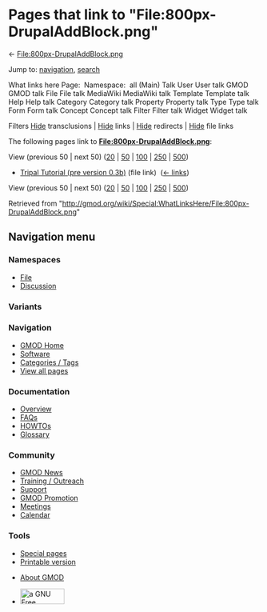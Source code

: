 <div id="mw-page-base" class="noprint">

</div>

<div id="mw-head-base" class="noprint">

</div>

<div id="content" class="mw-body" role="main">

<span id="top"></span>

<div id="mw-js-message" style="display:none;">

</div>



# <span dir="auto">Pages that link to "File:800px-DrupalAddBlock.png"</span>

<div id="bodyContent">

<div id="contentSub">

←
[File:800px-DrupalAddBlock.png](/wiki/File:800px-DrupalAddBlock.png "File:800px-DrupalAddBlock.png")

</div>

<div id="jump-to-nav" class="mw-jump">

Jump to: [navigation](#mw-navigation), [search](#p-search)

</div>

<div id="mw-content-text">

What links here Page:  Namespace:  all (Main) Talk User User talk GMOD
GMOD talk File File talk MediaWiki MediaWiki talk Template Template talk
Help Help talk Category Category talk Property Property talk Type Type
talk Form Form talk Concept Concept talk Filter Filter talk Widget
Widget talk

Filters
[Hide](/mediawiki/index.php?title=Special:WhatLinksHere/File:800px-DrupalAddBlock.png&hidetrans=1 "Special:WhatLinksHere/File:800px-DrupalAddBlock.png")
transclusions \|
[Hide](/mediawiki/index.php?title=Special:WhatLinksHere/File:800px-DrupalAddBlock.png&hidelinks=1 "Special:WhatLinksHere/File:800px-DrupalAddBlock.png")
links \|
[Hide](/mediawiki/index.php?title=Special:WhatLinksHere/File:800px-DrupalAddBlock.png&hideredirs=1 "Special:WhatLinksHere/File:800px-DrupalAddBlock.png")
redirects \|
[Hide](/mediawiki/index.php?title=Special:WhatLinksHere/File:800px-DrupalAddBlock.png&hideimages=1 "Special:WhatLinksHere/File:800px-DrupalAddBlock.png")
file links

The following pages link to
**[File:800px-DrupalAddBlock.png](/wiki/File:800px-DrupalAddBlock.png "File:800px-DrupalAddBlock.png")**:

View (previous 50 \| next 50)
([20](/mediawiki/index.php?title=Special:WhatLinksHere/File:800px-DrupalAddBlock.png&limit=20 "Special:WhatLinksHere/File:800px-DrupalAddBlock.png")
\|
[50](/mediawiki/index.php?title=Special:WhatLinksHere/File:800px-DrupalAddBlock.png&limit=50 "Special:WhatLinksHere/File:800px-DrupalAddBlock.png")
\|
[100](/mediawiki/index.php?title=Special:WhatLinksHere/File:800px-DrupalAddBlock.png&limit=100 "Special:WhatLinksHere/File:800px-DrupalAddBlock.png")
\|
[250](/mediawiki/index.php?title=Special:WhatLinksHere/File:800px-DrupalAddBlock.png&limit=250 "Special:WhatLinksHere/File:800px-DrupalAddBlock.png")
\|
[500](/mediawiki/index.php?title=Special:WhatLinksHere/File:800px-DrupalAddBlock.png&limit=500 "Special:WhatLinksHere/File:800px-DrupalAddBlock.png"))

- [Tripal Tutorial (pre version
  0.3b)](/wiki/Tripal_Tutorial_(pre_version_0.3b) "Tripal Tutorial (pre version 0.3b)")
  (file link) ‎ <span class="mw-whatlinkshere-tools">([←
  links](/mediawiki/index.php?title=Special:WhatLinksHere&target=Tripal+Tutorial+%28pre+version+0.3b%29 "Special:WhatLinksHere"))</span>

View (previous 50 \| next 50)
([20](/mediawiki/index.php?title=Special:WhatLinksHere/File:800px-DrupalAddBlock.png&limit=20 "Special:WhatLinksHere/File:800px-DrupalAddBlock.png")
\|
[50](/mediawiki/index.php?title=Special:WhatLinksHere/File:800px-DrupalAddBlock.png&limit=50 "Special:WhatLinksHere/File:800px-DrupalAddBlock.png")
\|
[100](/mediawiki/index.php?title=Special:WhatLinksHere/File:800px-DrupalAddBlock.png&limit=100 "Special:WhatLinksHere/File:800px-DrupalAddBlock.png")
\|
[250](/mediawiki/index.php?title=Special:WhatLinksHere/File:800px-DrupalAddBlock.png&limit=250 "Special:WhatLinksHere/File:800px-DrupalAddBlock.png")
\|
[500](/mediawiki/index.php?title=Special:WhatLinksHere/File:800px-DrupalAddBlock.png&limit=500 "Special:WhatLinksHere/File:800px-DrupalAddBlock.png"))

</div>

<div class="printfooter">

Retrieved from
"<http://gmod.org/wiki/Special:WhatLinksHere/File:800px-DrupalAddBlock.png>"

</div>

<div id="catlinks" class="catlinks catlinks-allhidden">

</div>

<div class="visualClear">

</div>

</div>

</div>

<div id="mw-navigation">

## Navigation menu

<div id="mw-head">



<div id="left-navigation">

<div id="p-namespaces" class="vectorTabs" role="navigation"
aria-labelledby="p-namespaces-label">

### Namespaces

- <span id="ca-nstab-image"><a href="/wiki/File:800px-DrupalAddBlock.png" accesskey="c"
  title="View the file page [c]">File</a></span>
- <span id="ca-talk"><a
  href="/mediawiki/index.php?title=File_talk:800px-DrupalAddBlock.png&amp;action=edit&amp;redlink=1"
  accesskey="t"
  title="Discussion about the content page [t]">Discussion</a></span>

</div>

<div id="p-variants" class="vectorMenu emptyPortlet" role="navigation"
aria-labelledby="p-variants-label">

### 

### Variants[](#)

<div class="menu">

</div>

</div>

</div>

<div id="right-navigation">





</div>



</div>

</div>

</div>

<div id="mw-panel">

<div id="p-logo" role="banner">

<a href="/wiki/Main_Page"
style="background-image: url(http://gmod.org/images/GMOD-cogs.png);"
title="Visit the main page"></a>

</div>

<div id="p-Navigation" class="portal" role="navigation"
aria-labelledby="p-Navigation-label">

### Navigation

<div class="body">

- <span id="n-GMOD-Home">[GMOD Home](/wiki/Main_Page)</span>
- <span id="n-Software">[Software](/wiki/GMOD_Components)</span>
- <span id="n-Categories-.2F-Tags">[Categories /
  Tags](/wiki/Categories)</span>
- <span id="n-View-all-pages">[View all
  pages](/wiki/Special:AllPages)</span>

</div>

</div>

<div id="p-Documentation" class="portal" role="navigation"
aria-labelledby="p-Documentation-label">

### Documentation

<div class="body">

- <span id="n-Overview">[Overview](/wiki/Overview)</span>
- <span id="n-FAQs">[FAQs](/wiki/Category:FAQ)</span>
- <span id="n-HOWTOs">[HOWTOs](/wiki/Category:HOWTO)</span>
- <span id="n-Glossary">[Glossary](/wiki/Glossary)</span>

</div>

</div>

<div id="p-Community" class="portal" role="navigation"
aria-labelledby="p-Community-label">

### Community

<div class="body">

- <span id="n-GMOD-News">[GMOD News](/wiki/GMOD_News)</span>
- <span id="n-Training-.2F-Outreach">[Training /
  Outreach](/wiki/Training_and_Outreach)</span>
- <span id="n-Support">[Support](/wiki/Support)</span>
- <span id="n-GMOD-Promotion">[GMOD
  Promotion](/wiki/GMOD_Promotion)</span>
- <span id="n-Meetings">[Meetings](/wiki/Meetings)</span>
- <span id="n-Calendar">[Calendar](/wiki/Calendar)</span>

</div>

</div>

<div id="p-tb" class="portal" role="navigation"
aria-labelledby="p-tb-label">

### Tools

<div class="body">

- <span id="t-specialpages"><a href="/wiki/Special:SpecialPages" accesskey="q"
  title="A list of all special pages [q]">Special pages</a></span>
- <span id="t-print"><a
  href="/mediawiki/index.php?title=Special:WhatLinksHere/File:800px-DrupalAddBlock.png&amp;printable=yes"
  rel="alternate" accesskey="p"
  title="Printable version of this page [p]">Printable version</a></span>

</div>

</div>

</div>

</div>

<div id="footer" role="contentinfo">

- <span id="footer-places-about">[About
  GMOD](/wiki/GMOD:About "GMOD:About")</span>

<!-- -->

- <span id="footer-copyrightico">[<img src="http://www.gnu.org/graphics/gfdl-logo-small.png" width="88"
  height="31" alt="a GNU Free Documentation License" />](http://www.gnu.org/licenses/fdl-1.3.html)</span>




</div>
